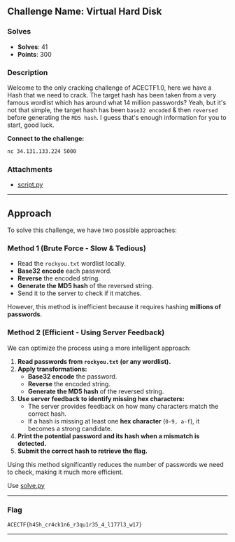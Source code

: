 ## **Challenge Name: Virtual Hard Disk**  

### **Solves**  
- **Solves**: 41 
- **Points**: 300  

### **Description**  
Welcome to the only cracking challenge of ACECTF1.0, here we have a Hash that we need to crack. The target hash has been taken from a very famous wordlist which has around what 14 million passwords? Yeah, but it's not that simple, the target hash has been `base32 encoded` & then `reversed` before generating the `MD5 hash`. I guess that's enough information for you to start, good luck.

**Connect to the challenge:**  
```bash
nc 34.131.133.224 5000
```

### **Attachments**  
- [script.py](../challenge-files/script.py)  

---

## **Approach**  

To solve this challenge, we have two possible approaches:  

### **Method 1 (Brute Force - Slow & Tedious)**  
- Read the `rockyou.txt` wordlist locally.  
- **Base32 encode** each password.  
- **Reverse** the encoded string.  
- **Generate the MD5 hash** of the reversed string.  
- Send it to the server to check if it matches.  

However, this method is inefficient because it requires hashing **millions of passwords**.

### **Method 2 (Efficient - Using Server Feedback)**  
We can optimize the process using a more intelligent approach:

1. **Read passwords from `rockyou.txt` (or any wordlist).**  
2. **Apply transformations:**  
   - **Base32 encode** the password.  
   - **Reverse** the encoded string.  
   - **Generate the MD5 hash** of the reversed string.  
3. **Use server feedback to identify missing hex characters:**  
   - The server provides feedback on how many characters match the correct hash.  
   - If a hash is missing at least one **hex character** (`0-9, a-f`), it becomes a strong candidate.  
4. **Print the potential password and its hash when a mismatch is detected.**  
5. **Submit the correct hash to retrieve the flag.**  

Using this method significantly reduces the number of passwords we need to check, making it much more efficient.

Use [solve.py](Resources/solve.py)

---

### **Flag**
```
ACECTF{h45h_cr4ck1n6_r3qu1r35_4_l177l3_w17}
```
---